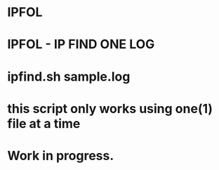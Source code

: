 # IPFOL
# IPFOL - IP FIND ONE  LOG
# ipfind.sh sample.log
# this script only works using one(1) file at a time
# Work in progress.
